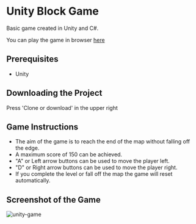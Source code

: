 # Unity Block Game
Basic game created in Unity and C#.

You can play the game in browser [here](https://conran-unity-game.netlify.com/)

## Prerequisites
- Unity

## Downloading the Project
Press 'Clone or download' in the upper right

## Game Instructions
- The aim of the game is to reach the end of the map without falling off the edge. 
- A maximum score of 150 can be achieved. 
- "A" or Left arrow buttons can be used to move the player left. 
- "D" or Right arrow buttons can be used to move the player right. 
- If you complete the level or fall off the map the game will reset automatically.

## Screenshot of the Game
![unity-game](https://user-images.githubusercontent.com/54678624/75148603-efe69b80-56f7-11ea-9def-c8580a767728.png)
